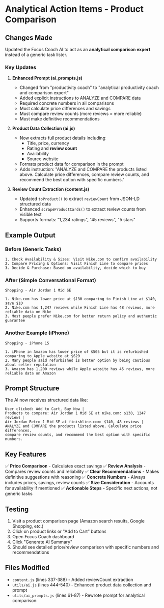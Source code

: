 # Analytical Action Items - Product Comparison

## Changes Made

Updated the Focus Coach AI to act as an **analytical comparison expert** instead of a generic task lister.

### Key Updates

1. **Enhanced Prompt (ai_prompts.js)**
   - Changed from "productivity coach" to "analytical productivity coach and comparison expert"
   - Added explicit instructions to ANALYZE and COMPARE data
   - Required concrete numbers in all comparisons
   - Must calculate price differences and savings
   - Must compare review counts (more reviews = more reliable)
   - Must make definitive recommendations

2. **Product Data Collection (ai.js)**
   - Now extracts full product details including:
     - Title, price, currency
     - Rating and **review count**
     - Availability
     - Source website
   - Formats product data for comparison in the prompt
   - Adds instruction: "ANALYZE and COMPARE the products listed above. Calculate price differences, compare review counts, and recommend the best option with specific numbers."

3. **Review Count Extraction (content.js)**
   - Updated `toProduct()` to extract `reviewCount` from JSON-LD structured data
   - Enhanced `scrapeProductCards()` to extract review counts from visible text
   - Supports formats: "1,234 ratings", "45 reviews", "5 stars"

## Example Output

### Before (Generic Tasks)
```
1. Check Availability & Sizes: Visit Nike.com to confirm availability
2. Compare Pricing & Options: Visit Finish Line to compare prices
3. Decide & Purchase: Based on availability, decide which to buy
```

### After (Simple Conversational Format)
```
Shopping - Air Jordan 1 Mid SE

1. Nike.com has lower price at $130 comparing to Finish Line at $140, save $10
2. Nike.com has 1,247 reviews while Finish Line has 48 reviews, more reliable data on Nike
3. Most people prefer Nike.com for better return policy and authentic guarantee
```

### Another Example (iPhone)
```
Shopping - iPhone 15

1. iPhone in Amazon has lower price of $505 but it is refurbished comparing to Apple website at $629
2. Many people said refurbished is better option by being cautious about seller reputation
3. Amazon has 1,200 reviews while Apple website has 45 reviews, more reliable data on Amazon
```

## Prompt Structure

The AI now receives structured data like:

```
User clicked: Add to Cart, Buy Now |
Products to compare: Air Jordan 1 Mid SE at nike.com: $130, 1247 reviews |
Air Jordan Retro 1 Mid SE at finishline.com: $140, 48 reviews |
ANALYZE and COMPARE the products listed above. Calculate price differences,
compare review counts, and recommend the best option with specific numbers.
```

## Key Features

✅ **Price Comparison** - Calculates exact savings
✅ **Review Analysis** - Compares review counts and reliability
✅ **Clear Recommendations** - Makes definitive suggestions with reasoning
✅ **Concrete Numbers** - Always includes prices, savings, review counts
✅ **Size Consideration** - Accounts for availability if mentioned
✅ **Actionable Steps** - Specific next actions, not generic tasks

## Testing

1. Visit a product comparison page (Amazon search results, Google Shopping, etc.)
2. Click on product links or "Add to Cart" buttons
3. Open Focus Coach dashboard
4. Click "Generate AI Summary"
5. Should see detailed price/review comparison with specific numbers and recommendations

## Files Modified

- `content.js` (lines 337-388) - Added reviewCount extraction
- `utils/ai.js` (lines 444-540) - Enhanced product data collection and prompt
- `utils/ai_prompts.js` (lines 61-87) - Rewrote prompt for analytical comparison
